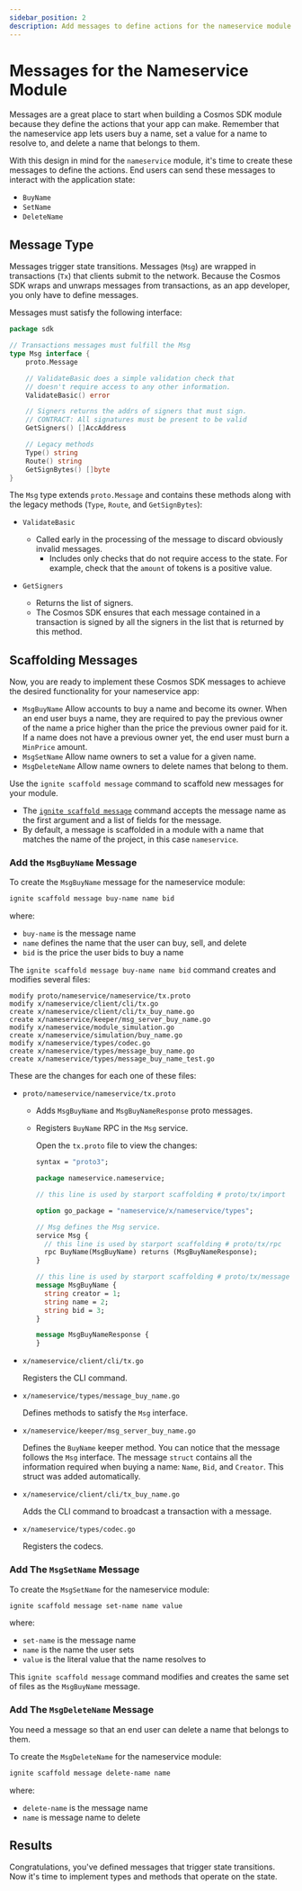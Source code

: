```yaml
---
sidebar_position: 2
description: Add messages to define actions for the nameservice module.
---
```


# Messages for the Nameservice Module

Messages are a great place to start when building a Cosmos SDK module because
they define the actions that your app can make. Remember that the nameservice
app lets users buy a name, set a value for a name to resolve to, and delete a
name that belongs to them.

With this design in mind for the `nameservice` module, it's time to create these
messages to define the actions. End users can send these messages to interact
with the application state:

- `BuyName`
- `SetName`
- `DeleteName`

## Message Type

Messages trigger state transitions. Messages (`Msg`) are wrapped in transactions
(`Tx`) that clients submit to the network. Because the Cosmos SDK wraps and
unwraps messages from transactions, as an app developer, you only have to define
messages.

Messages must satisfy the following interface:

```go
package sdk

// Transactions messages must fulfill the Msg
type Msg interface {
	proto.Message

	// ValidateBasic does a simple validation check that
	// doesn't require access to any other information.
	ValidateBasic() error

	// Signers returns the addrs of signers that must sign.
	// CONTRACT: All signatures must be present to be valid
	GetSigners() []AccAddress

	// Legacy methods
	Type() string
	Route() string
	GetSignBytes() []byte
}
```

The `Msg` type extends `proto.Message` and contains these methods along with the
legacy methods (`Type`, `Route`, and `GetSignBytes`):

- `ValidateBasic`

    - Called early in the processing of the message to discard obviously invalid
      messages.
        - Includes only checks that do not require access to the state. For
          example, check that the `amount` of tokens is a positive value.

- `GetSigners`

    - Returns the list of signers.
    - The Cosmos SDK ensures that each message contained in a transaction is
      signed by all the signers in the list that is returned by this method.

## Scaffolding Messages

Now, you are ready to implement these Cosmos SDK messages to achieve the desired
functionality for your nameservice app:

- `MsgBuyName` Allow accounts to buy a name and become its owner. When an end
  user buys a name, they are required to pay the previous owner of the name a
  price higher than the price the previous owner paid for it. If a name does not
  have a previous owner yet, the end user must burn a `MinPrice` amount.
- `MsgSetName` Allow name owners to set a value for a given name.
- `MsgDeleteName` Allow name owners to delete names that belong to them.

Use the `ignite scaffold message` command to scaffold new messages for your
module.

- The [`ignite scaffold
  message`](https://docs.ignite.com/#ignite-scaffold-message) command accepts
  the message name as the first argument and a list of fields for the message.
- By default, a message is scaffolded in a module with a name that matches the
  name of the project, in this case `nameservice`.

### Add the `MsgBuyName` Message

To create the `MsgBuyName` message for the nameservice module:

```bash
ignite scaffold message buy-name name bid
```

where:

- `buy-name` is the message name
- `name` defines the name that the user can buy, sell, and delete
- `bid` is the price the user bids to buy a name

The `ignite scaffold message buy-name name bid` command creates and modifies
several files:

```
modify proto/nameservice/nameservice/tx.proto
modify x/nameservice/client/cli/tx.go
create x/nameservice/client/cli/tx_buy_name.go
create x/nameservice/keeper/msg_server_buy_name.go
modify x/nameservice/module_simulation.go
create x/nameservice/simulation/buy_name.go
modify x/nameservice/types/codec.go
create x/nameservice/types/message_buy_name.go
create x/nameservice/types/message_buy_name_test.go
```

These are the changes for each one of these files:

- `proto/nameservice/nameservice/tx.proto`
    - Adds `MsgBuyName` and `MsgBuyNameResponse` proto messages.
    - Registers `BuyName` RPC in the `Msg` service.

      Open the `tx.proto` file to view the changes:

      ```protobuf
      syntax = "proto3";
  
      package nameservice.nameservice;
  
      // this line is used by starport scaffolding # proto/tx/import
  
      option go_package = "nameservice/x/nameservice/types";
  
      // Msg defines the Msg service.
      service Msg {
        // this line is used by starport scaffolding # proto/tx/rpc
        rpc BuyName(MsgBuyName) returns (MsgBuyNameResponse);
      }
  
      // this line is used by starport scaffolding # proto/tx/message
      message MsgBuyName {
        string creator = 1;
        string name = 2;
        string bid = 3;
      }
  
      message MsgBuyNameResponse {
      }
      ```

- `x/nameservice/client/cli/tx.go`

  Registers the CLI command.

- `x/nameservice/types/message_buy_name.go`

  Defines methods to satisfy the `Msg` interface.

- `x/nameservice/keeper/msg_server_buy_name.go`

  Defines the `BuyName` keeper method. You can notice that the message follows
  the `Msg` interface. The message `struct` contains all the information
  required when buying a name: `Name`, `Bid`, and `Creator`. This struct was
  added automatically.

- `x/nameservice/client/cli/tx_buy_name.go`

  Adds the CLI command to broadcast a transaction with a message.

- `x/nameservice/types/codec.go`

  Registers the codecs.

### Add The `MsgSetName` Message

To create the `MsgSetName` for the nameservice module:

```bash
ignite scaffold message set-name name value
```

where:

- `set-name` is the message name
- `name` is the name the user sets
- `value` is the literal value that the name resolves to

This `ignite scaffold message` command modifies and creates the same set of
files as the `MsgBuyName` message.

### Add The `MsgDeleteName` Message

You need a message so that an end user can delete a name that belongs to them.

To create the `MsgDeleteName` for the nameservice module:

```bash
ignite scaffold message delete-name name
```

where:

- `delete-name` is the message name
- `name` is message name to delete

## Results

Congratulations, you've defined messages that trigger state transitions. Now
it's time to implement types and methods that operate on the state.
